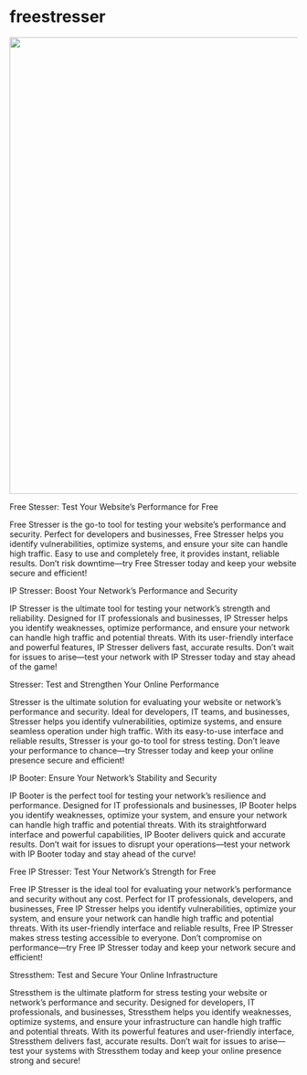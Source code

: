 # freestresser

<a href="https://starkstresser.su">
  <img src="https://github.com/user-attachments/assets/80941ad4-f13b-4855-8911-30d113a8781b" width="800" />
</a>

Free Stesser: Test Your Website’s Performance for Free

Free Stresser is the go-to tool for testing your website’s performance and security. Perfect for developers and businesses, Free Stresser helps you identify vulnerabilities, optimize systems, and ensure your site can handle high traffic. Easy to use and completely free, it provides instant, reliable results. Don’t risk downtime—try Free Stresser today and keep your website secure and efficient!

IP Stresser: Boost Your Network’s Performance and Security

IP Stresser is the ultimate tool for testing your network’s strength and reliability. Designed for IT professionals and businesses, IP Stresser helps you identify weaknesses, optimize performance, and ensure your network can handle high traffic and potential threats. With its user-friendly interface and powerful features, IP Stresser delivers fast, accurate results. Don’t wait for issues to arise—test your network with IP Stresser today and stay ahead of the game!

Stresser: Test and Strengthen Your Online Performance

Stresser is the ultimate solution for evaluating your website or network’s performance and security. Ideal for developers, IT teams, and businesses, Stresser helps you identify vulnerabilities, optimize systems, and ensure seamless operation under high traffic. With its easy-to-use interface and reliable results, Stresser is your go-to tool for stress testing. Don’t leave your performance to chance—try Stresser today and keep your online presence secure and efficient!

IP Booter: Ensure Your Network’s Stability and Security

IP Booter is the perfect tool for testing your network’s resilience and performance. Designed for IT professionals and businesses, IP Booter helps you identify weaknesses, optimize your system, and ensure your network can handle high traffic and potential threats. With its straightforward interface and powerful capabilities, IP Booter delivers quick and accurate results. Don’t wait for issues to disrupt your operations—test your network with IP Booter today and stay ahead of the curve!

Free IP Stresser: Test Your Network’s Strength for Free

Free IP Stresser is the ideal tool for evaluating your network’s performance and security without any cost. Perfect for IT professionals, developers, and businesses, Free IP Stresser helps you identify vulnerabilities, optimize your system, and ensure your network can handle high traffic and potential threats. With its user-friendly interface and reliable results, Free IP Stresser makes stress testing accessible to everyone. Don’t compromise on performance—try Free IP Stresser today and keep your network secure and efficient!

Stressthem: Test and Secure Your Online Infrastructure

Stressthem is the ultimate platform for stress testing your website or network’s performance and security. Designed for developers, IT professionals, and businesses, Stressthem helps you identify weaknesses, optimize systems, and ensure your infrastructure can handle high traffic and potential threats. With its powerful features and user-friendly interface, Stressthem delivers fast, accurate results. Don’t wait for issues to arise—test your systems with Stressthem today and keep your online presence strong and secure!
